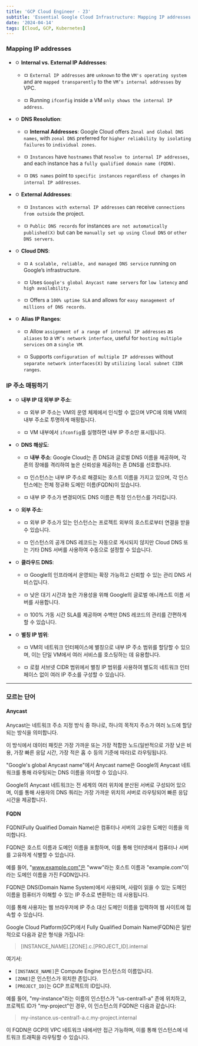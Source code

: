 ```yaml
---
title: 'GCP Cloud Engineer - 23'
subtitle: 'Essential Google Cloud Infrastructure: Mapping IP addresses'
date: '2024-04-14'
tags: [Cloud, GCP, Kubernetes]
---
```


### Mapping IP addresses


- ㅇ **Internal vs. External IP Addresses**:
  
  - ㅁ `External IP addresses` are `unknown` to the `VM's operating system` and are `mapped transparently` to the `VM’s internal addresses` by VPC.
  
  - ㅁ Running `ifconfig` inside a VM `only shows the internal IP address`.

- ㅇ **DNS Resolution**:
  
  - ㅁ **Internal Addresses**: Google Cloud offers `Zonal and Global DNS names`, with `zonal DNS` preferred for `higher reliability by isolating failures` to `individual zones`.
  
  - ㅁ `Instances` have `hostnames` that r`esolve to internal IP addresses`, and each instance has a `fully qualified domain name (FQDN)`.
  
  - ㅁ `DNS names` point to `specific instances` `regardless of changes` in `internal IP addresses`.

- ㅇ **External Addresses**:
  
  - ㅁ `Instances with external IP addresses` can receive `connections from outside` the project.
  
  - ㅁ `Public DNS records` for instances `are not automatically published(X)` but can be `manually set up using Cloud DNS` or `other DNS servers`.

- ㅇ **Cloud DNS**:
  
  - ㅁ `A scalable, reliable, and managed DNS service` running on Google’s infrastructure.
  
  - ㅁ Uses `Google's global Anycast name servers` for `low latency` and `high availability.`
  
  - ㅁ Offers a `100% uptime SLA` and allows for `easy management of millions of DNS records`.

- ㅇ **Alias IP Ranges**:
  
  - ㅁ Allow `assignment of a range of internal IP addresses` as `aliases` to a `VM’s network interface`, useful for `hosting multiple services` on a `single VM`.
  
  - ㅁ Supports `configuration of multiple IP addresses` without `separate network interfaces(X)` by `utilizing local subnet CIDR ranges`.

### IP 주소 매핑하기


- ㅇ **내부 IP 대 외부 IP 주소**:
  
  - ㅁ 외부 IP 주소는 VM의 운영 체제에서 인식할 수 없으며 VPC에 의해 VM의 내부 주소로 투명하게 매핑됩니다.
  
  - ㅁ VM 내부에서 `ifconfig`를 실행하면 내부 IP 주소만 표시됩니다.

- ㅇ **DNS 해상도**:
   
  - ㅁ **내부 주소**: Google Cloud는 존 DNS과 글로벌 DNS 이름을 제공하며, 각 존의 장애를 격리하여 높은 신뢰성을 제공하는 존 DNS를 선호합니다.
  
  - ㅁ 인스턴스는 내부 IP 주소로 해결되는 호스트 이름을 가지고 있으며, 각 인스턴스에는 전체 정규화 도메인 이름(FQDN)이 있습니다.
  
  - ㅁ 내부 IP 주소가 변경되어도 DNS 이름은 특정 인스턴스를 가리킵니다.

- ㅇ **외부 주소**:
  
  - ㅁ 외부 IP 주소가 있는 인스턴스는 프로젝트 외부의 호스트로부터 연결을 받을 수 있습니다.
  
  - ㅁ 인스턴스의 공개 DNS 레코드는 자동으로 게시되지 않지만 Cloud DNS 또는 기타 DNS 서버를 사용하여 수동으로 설정할 수 있습니다.

- ㅇ **클라우드 DNS**:
  
  - ㅁ Google의 인프라에서 운영되는 확장 가능하고 신뢰할 수 있는 관리 DNS 서비스입니다.
  
  - ㅁ 낮은 대기 시간과 높은 가용성을 위해 Google의 글로벌 애니캐스트 이름 서버를 사용합니다.
  
  - ㅁ 100% 가동 시간 SLA를 제공하며 수백만 DNS 레코드의 관리를 간편하게 할 수 있습니다.

- ㅇ **별칭 IP 범위**:
  
  - ㅁ VM의 네트워크 인터페이스에 별칭으로 내부 IP 주소 범위를 할당할 수 있으며, 이는 단일 VM에서 여러 서비스를 호스팅하는 데 유용합니다.
  
  - ㅁ 로컬 서브넷 CIDR 범위에서 별칭 IP 범위를 사용하여 별도의 네트워크 인터페이스 없이 여러 IP 주소를 구성할 수 있습니다.

--------------

### 모르는 단어

#### Anycast

Anycast는 네트워크 주소 지정 방식 중 하나로, 하나의 목적지 주소가 여러 노드에 할당되는 방식을 의미합니다. 

이 방식에서 데이터 패킷은 가장 가까운 또는 가장 적합한 노드(일반적으로 가장 낮은 비용, 가장 빠른 응답 시간, 가장 적은 홉 수 등의 기준에 따라)로 라우팅됩니다.

"Google's global Anycast name"에서 Anycast name은 Google의 Anycast 네트워크를 통해 라우팅되는 DNS 이름을 의미할 수 있습니다. 

Google의 Anycast 네트워크는 전 세계의 여러 위치에 분산된 서버로 구성되어 있으며, 이를 통해 사용자의 DNS 쿼리는 가장 가까운 위치의 서버로 라우팅되어 빠른 응답 시간을 제공합니다.


#### FQDN

FQDN(Fully Qualified Domain Name)은 컴퓨터나 서버의 고유한 도메인 이름을 의미합니다.

FQDN은 호스트 이름과 도메인 이름을 포함하며, 이를 통해 인터넷에서 컴퓨터나 서버를 고유하게 식별할 수 있습니다. 

예를 들어, "www.example.com"은 "www"라는 호스트 이름과 "example.com"이라는 도메인 이름을 가진 FQDN입니다.

FQDN은 DNS(Domain Name System)에서 사용되며, 사람이 읽을 수 있는 도메인 이름을 컴퓨터가 이해할 수 있는 IP 주소로 변환하는 데 사용됩니다. 

이를 통해 사용자는 웹 브라우저에 IP 주소 대신 도메인 이름을 입력하여 웹 사이트에 접속할 수 있습니다.

Google Cloud Platform(GCP)에서 Fully Qualified Domain Name(FQDN)은 일반적으로 다음과 같은 형식을 가집니다:

> [INSTANCE_NAME].[ZONE].c.[PROJECT_ID].internal

여기서:

- `[INSTANCE_NAME]`은 Compute Engine 인스턴스의 이름입니다.
- `[ZONE]`은 인스턴스가 위치한 존입니다.
- `[PROJECT_ID]`는 GCP 프로젝트의 ID입니다.

예를 들어, "my-instance"라는 이름의 인스턴스가 "us-central1-a" 존에 위치하고, 프로젝트 ID가 "my-project"인 경우, 이 인스턴스의 FQDN은 다음과 같습니다:

> my-instance.us-central1-a.c.my-project.internal

이 FQDN은 GCP의 VPC 네트워크 내에서만 접근 가능하며, 이를 통해 인스턴스에 네트워크 트래픽을 라우팅할 수 있습니다.
